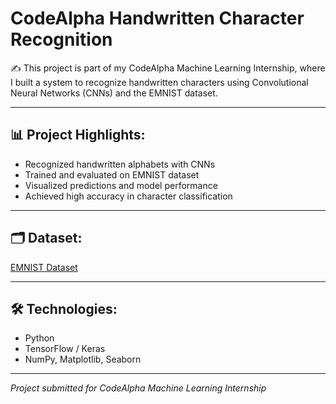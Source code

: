 # CodeAlpha Handwritten Character Recognition

✍️ This project is part of my CodeAlpha Machine Learning Internship, where I built a system to recognize handwritten characters using Convolutional Neural Networks (CNNs) and the EMNIST dataset.

---

## 📊 Project Highlights:
- Recognized handwritten alphabets with CNNs
- Trained and evaluated on EMNIST dataset
- Visualized predictions and model performance
- Achieved high accuracy in character classification

---

## 🗂 Dataset:
[EMNIST Dataset](https://www.nist.gov/itl/products-and-services/emnist-dataset)

---

## 🛠 Technologies:
- Python
- TensorFlow / Keras
- NumPy, Matplotlib, Seaborn

---

*Project submitted for CodeAlpha Machine Learning Internship*
